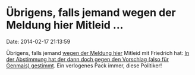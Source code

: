 Übrigens, falls jemand wegen der Meldung hier Mitleid \...
==========================================================

Date: 2014-02-17 21:13:59

Übrigens, falls jemand [wegen der Meldung
hier](http://blog.fefe.de/?ts=ac071978) Mitleid mit Friedrich hat: [In
der Abstimmung hat der dann doch gegen den Vorschlag (also für Genmais)
gestimmt](http://www.abgeordnetenwatch.de/anbau_von_genmais_in_der_eu_verhindern-1105-548---abstimmungsverhalten-p_18_abst_nein.html#abst_verhalten).
Ein verlogenes Pack immer, diese Politiker!
